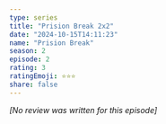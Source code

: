 ```yaml
---
type: series
title: "Prision Break 2x2"
date: "2024-10-15T14:11:23"
name: "Prision Break"
season: 2
episode: 2
rating: 3
ratingEmoji: ⭐️⭐️⭐️
share: false
---
```


_[No review was written for this episode]_
